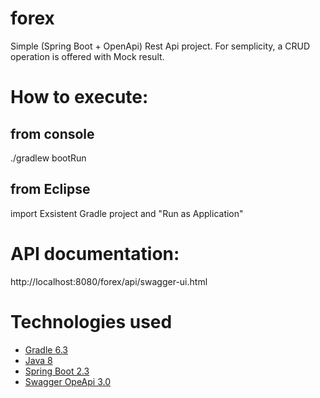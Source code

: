 # forex
Simple (Spring Boot + OpenApi) Rest Api project.
For semplicity, a CRUD operation is offered with Mock result.

# How to execute:
## from console
./gradlew bootRun
## from Eclipse
import Exsistent Gradle project and "Run as Application"

# API documentation:
http://localhost:8080/forex/api/swagger-ui.html

# Technologies used
- [Gradle 6.3](https://gradle.org/)
- [Java 8](http://www.oracle.com/technetwork/java/javaee/overview/index.html)
- [Spring Boot 2.3](https://spring.io/projects/spring-boot)
- [Swagger OpeApi 3.0](https://swagger.io/specification/)

